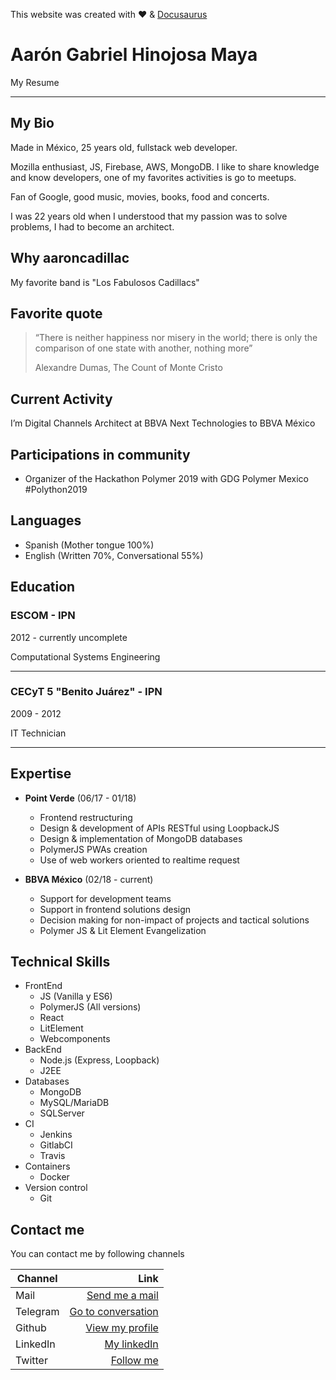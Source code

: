 This website was created with ♥ & [Docusaurus](https://docusaurus.io/)

# Aarón Gabriel Hinojosa Maya

My Resume

---

## My Bio

Made in México, 25 years old, fullstack web developer.

Mozilla enthusiast, JS, Firebase, AWS, MongoDB. I like to share knowledge and know developers, one of my favorites activities is go to meetups.

Fan of Google, good music, movies, books, food and concerts.

I was 22 years old when I understood that my passion was to solve problems, I had to become an architect.

## Why aaroncadillac

My favorite band is "Los Fabulosos Cadillacs"

## Favorite quote

> “There is neither happiness nor misery in the world; there is only the comparison of one state with another, nothing more”
>
> Alexandre Dumas, The Count of Monte Cristo

## Current Activity

I’m Digital Channels Architect at BBVA Next Technologies to BBVA México

## Participations in community

- Organizer of the Hackathon Polymer 2019 with GDG Polymer Mexico #Polython2019
  
## Languages

- Spanish (Mother tongue 100%)
- English (Written 70%, Conversational 55%)

## Education

### ESCOM - IPN

2012 - currently uncomplete

Computational Systems Engineering

---

### CECyT 5 "Benito Juárez" - IPN

2009 - 2012

IT Technician

---

## Expertise

- **Point Verde** (06/17 - 01/18)
  - Frontend restructuring
  - Design & development of APIs RESTful using LoopbackJS
  - Design & implementation of MongoDB databases
  - PolymerJS PWAs creation
  - Use of web workers oriented to realtime request
  
- **BBVA México** (02/18 - current)
  - Support for development teams
  - Support in frontend solutions design
  - Decision making for non-impact of projects and tactical solutions
  - Polymer JS & Lit Element Evangelization
	
## Technical Skills

- FrontEnd
  - JS (Vanilla y ES6)
  - PolymerJS (All versions)
  - React
  - LitElement
  - Webcomponents
- BackEnd
  - Node.js (Express, Loopback)
  - J2EE
- Databases
  - MongoDB
  - MySQL/MariaDB
  - SQLServer
- CI
  - Jenkins
  - GitlabCI
  - Travis
- Containers
  - Docker
- Version control
  - Git
	
## Contact me

You can contact me by following channels

|Channel| Link|
|-------|-----:|
|Mail|[Send me a mail](mailto:aaron.hmaya@gmail.com)
|Telegram|[Go to conversation](https://t.me/aaroncadillac)
|Github|[View my profile](https://github.com/aaroncadillac)
|LinkedIn|[My linkedIn](https://www.linkedin.com/in/aaronhmaya)
|Twitter|[Follow me](https://twitter.com/aaron_cadillac)

